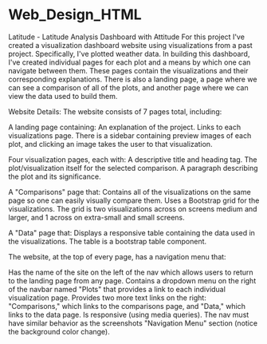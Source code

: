 # Web_Design_HTML

Latitude - Latitude Analysis Dashboard with Attitude
For this project I've created a visualization dashboard website using visualizations from a past project. Specifically, I've plotted weather data.
In building this dashboard, I've created individual pages for each plot and a means by which one can navigate between them. These pages contain the visualizations and their corresponding explanations. There is also a landing page, a page where we can see a comparison of all of the plots, and another page where we can view the data used to build them.

Website Details:
The website consists of 7 pages total, including:

A landing page containing:
An explanation of the project.
Links to each visualizations page. There is a sidebar containing preview images of each plot, and clicking an image takes the user to that visualization.

Four visualization pages, each with:
A descriptive title and heading tag.
The plot/visualization itself for the selected comparison.
A paragraph describing the plot and its significance.


A "Comparisons" page that:
Contains all of the visualizations on the same page so one can easily visually compare them.
Uses a Bootstrap grid for the visualizations.
The grid is two visualizations across on screens medium and larger, and 1 across on extra-small and small screens.


A "Data" page that:
Displays a responsive table containing the data used in the visualizations.
The table is a bootstrap table component.

The website, at the top of every page, has a navigation menu that:

Has the name of the site on the left of the nav which allows users to return to the landing page from any page.
Contains a dropdown menu on the right of the navbar named "Plots" that provides a link to each individual visualization page.
Provides two more text links on the right: "Comparisons," which links to the comparisons page, and "Data," which links to the data page.
Is responsive (using media queries). The nav must have similar behavior as the screenshots "Navigation Menu" section (notice the background color change).
